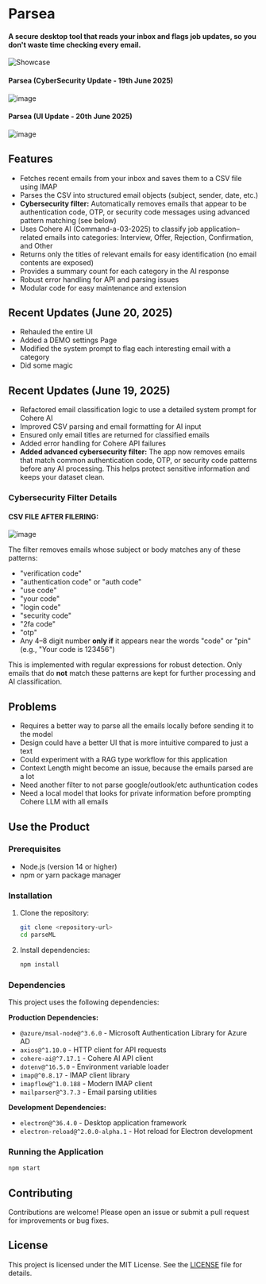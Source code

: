 # Parsea
#### A secure desktop tool that reads your inbox and flags job updates, so you don't waste time checking every email.
![Showcase](resources/showcase.gif)
#### Parsea (CyberSecurity Update - 19th June 2025)
![image](https://github.com/user-attachments/assets/31df741a-61a3-4699-a5a1-b32adba6300b)

#### Parsea (UI Update - 20th June 2025)
![image](https://github.com/user-attachments/assets/ee5c22af-cce7-405a-931f-c5c54cac034f)



## Features
- Fetches recent emails from your inbox and saves them to a CSV file using IMAP
- Parses the CSV into structured email objects (subject, sender, date, etc.)
- **Cybersecurity filter:** Automatically removes emails that appear to be authentication code, OTP, or security code messages using advanced pattern matching (see below)
- Uses Cohere AI (Command-a-03-2025) to classify job application–related emails into categories: Interview, Offer, Rejection, Confirmation, and Other
- Returns only the titles of relevant emails for easy identification (no email contents are exposed)
- Provides a summary count for each category in the AI response
- Robust error handling for API and parsing issues
- Modular code for easy maintenance and extension

## Recent Updates (June 20, 2025)
- Rehauled the entire UI
- Added a DEMO settings Page
- Modified the system prompt to flag each interesting email with a category
- Did some magic

## Recent Updates (June 19, 2025)
- Refactored email classification logic to use a detailed system prompt for Cohere AI
- Improved CSV parsing and email formatting for AI input
- Ensured only email titles are returned for classified emails
- Added error handling for Cohere API failures
- **Added advanced cybersecurity filter:** The app now removes emails that match common authentication code, OTP, or security code patterns before any AI processing. This helps protect sensitive information and keeps your dataset clean.

### Cybersecurity Filter Details

#### CSV FILE AFTER FILERING:
![image](https://github.com/user-attachments/assets/0284a69a-fb4b-4ff8-b6f1-59de1d9f0569)



The filter removes emails whose subject or body matches any of these patterns:

- "verification code"
- "authentication code" or "auth code"
- "use code"
- "your code"
- "login code"
- "security code"
- "2fa code"
- "otp"
- Any 4–8 digit number **only if** it appears near the words "code" or "pin" (e.g., "Your code is 123456")

This is implemented with regular expressions for robust detection. Only emails that do **not** match these patterns are kept for further processing and AI classification.

## Problems
- Requires a better way to parse all the emails locally before sending it to the model
- Design could have a better UI that is more intuitive compared to just a text
- Could experiment with a RAG type workflow for this application
- Context Length might become an issue, because the emails parsed are a lot
- Need another filter to not parse google/outlook/etc authuntication codes
- Need a local model that looks for private information before prompting Cohere LLM with all emails

## Use the Product

### Prerequisites
- Node.js (version 14 or higher)
- npm or yarn package manager

### Installation
1. Clone the repository:
   ```bash
   git clone <repository-url>
   cd parseML
   ```

2. Install dependencies:
   ```bash
   npm install
   ```

### Dependencies
This project uses the following dependencies:

**Production Dependencies:**
- `@azure/msal-node@^3.6.0` - Microsoft Authentication Library for Azure AD
- `axios@^1.10.0` - HTTP client for API requests
- `cohere-ai@^7.17.1` - Cohere AI API client
- `dotenv@^16.5.0` - Environment variable loader
- `imap@^0.8.17` - IMAP client library
- `imapflow@^1.0.188` - Modern IMAP client
- `mailparser@^3.7.3` - Email parsing utilities

**Development Dependencies:**
- `electron@^36.4.0` - Desktop application framework
- `electron-reload@^2.0.0-alpha.1` - Hot reload for Electron development

### Running the Application
```bash
npm start
```

## Contributing
Contributions are welcome! Please open an issue or submit a pull request for improvements or bug fixes.

## License
This project is licensed under the MIT License. See the [LICENSE](LICENSE) file for details.
